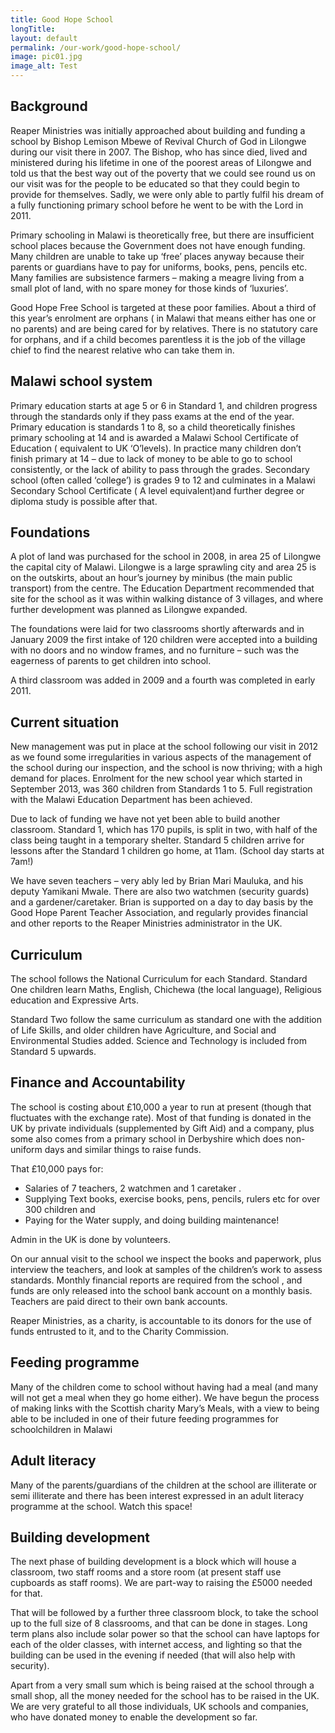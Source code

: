 ```yaml
---
title: Good Hope School
longTitle: 
layout: default
permalink: /our-work/good-hope-school/
image: pic01.jpg
image_alt: Test
---
```

## Background

Reaper Ministries was initially approached about building and funding a school by Bishop Lemison Mbewe of Revival Church of God in Lilongwe during our visit there in 2007. The Bishop, who has since died, lived and ministered during his lifetime in one of the poorest areas of Lilongwe and told us that the best way out of the poverty that we could see round us on our visit was for the people to be educated so that they could begin to provide for themselves. Sadly,  we were only able to partly fulfil his dream of a fully functioning primary school before he went to be with the Lord in 2011.

Primary schooling in Malawi is theoretically free, but there are insufficient school places because the Government does not have enough funding. Many children are unable to take up ‘free’ places anyway because their parents or guardians have to pay for uniforms, books, pens, pencils etc. Many families are subsistence farmers – making a meagre living from a small plot of land, with no spare money for those kinds of ‘luxuries’.

Good Hope Free School is targeted at these poor families. About a third of this year’s enrolment are orphans ( in Malawi that means either has one or no parents) and are being cared for by relatives. There is no statutory care for orphans, and if a child becomes parentless it is the job of the village chief to find the nearest relative who can take them in.

## Malawi school system

Primary education starts at age 5 or 6 in Standard 1, and children progress through the standards only if they pass exams at the end of the year. Primary education is standards 1 to 8, so a child theoretically finishes primary schooling at 14 and is awarded a Malawi School Certificate of Education ( equivalent to UK ‘O’levels). In practice many children don’t finish primary at 14 –  due to lack of money to be able to go to school consistently, or the lack of ability to pass through the grades. Secondary school (often called ‘college’) is grades 9 to 12 and culminates in a Malawi Secondary School Certificate ( A level equivalent)and further degree or diploma study is possible after that.

## Foundations

A plot of land was purchased for the school in 2008, in area 25 of Lilongwe the capital city of Malawi. Lilongwe is a large sprawling city and area 25 is on the outskirts, about an hour’s journey by minibus (the main public transport) from the centre. The Education Department recommended that site for the school as it was within walking distance of 3 villages, and where further development was planned as Lilongwe expanded.

The foundations were laid for two classrooms shortly afterwards and in January 2009 the first intake of 120 children were accepted into a building with no doors and no window frames, and no furniture – such was the eagerness of parents to get children into school.

A third classroom was added in 2009 and a fourth was completed in early 2011.

## Current situation

New management was put in place at the school following our visit in 2012 as we found some irregularities in various aspects of the management of the school during our inspection, and the school is now thriving; with a high demand for places. Enrolment for the new school year which started in September 2013, was 360 children from Standards 1 to 5. Full registration with the Malawi Education Department has been achieved.

Due to lack of funding we have not yet been able to build another classroom. Standard 1, which has 170 pupils, is split in two, with half of the class being taught in a temporary shelter. Standard 5 children arrive for lessons after the Standard 1 children go home, at 11am. (School day starts at 7am!)

We have seven teachers – very ably led by Brian Mari Mauluka, and his deputy Yamikani Mwale. There are also two watchmen (security guards) and a gardener/caretaker. Brian is supported on a day to day basis by the Good Hope Parent Teacher Association, and regularly provides financial and other reports to the  Reaper Ministries administrator in the UK.

## Curriculum

The school follows the National Curriculum for each Standard. Standard One children learn Maths, English, Chichewa (the local language), Religious education and Expressive Arts.

Standard Two follow the same curriculum as standard one with the addition of Life Skills, and older children have Agriculture, and Social and Environmental Studies added. Science and Technology is included from Standard 5 upwards.

## Finance and Accountability

The school is costing about £10,000 a year to run at present (though that fluctuates with the exchange rate). Most of that funding is donated in the UK by private individuals (supplemented by Gift Aid) and a company, plus some also comes from a primary school in Derbyshire which does non-uniform days and similar things to raise funds.

That £10,000 pays for:

- Salaries of  7 teachers, 2 watchmen and 1 caretaker .
- Supplying Text books, exercise books, pens, pencils, rulers etc  for over 300 children and
- Paying for the Water supply, and doing building maintenance!

Admin in the UK is done by volunteers.

On our annual visit to the school we inspect  the books and paperwork, plus interview  the teachers, and look at samples of the children’s work to assess standards. Monthly financial reports are required from the school , and funds are only released into the school bank account on a monthly basis. Teachers are paid direct to their own bank accounts.

Reaper Ministries, as a charity, is accountable to its donors for the use of funds entrusted to it, and to the Charity Commission.

## Feeding programme

Many of the children come to school without having had a meal (and many will not get a meal when they go home either). We have begun the process of making links with the Scottish charity Mary’s Meals, with a view to being able to be included in one of their future feeding programmes for schoolchildren in Malawi

## Adult literacy

Many of the parents/guardians of the children at the school are illiterate or semi illiterate and there has been interest expressed in an adult literacy programme at the school. Watch this space!

## Building development

The next phase of building development is a block which will house a classroom, two staff rooms and a store room (at present staff use cupboards as staff rooms). We are part-way to raising the £5000 needed for that.

That will be followed by a further three classroom block, to take the school up to the full size of 8 classrooms, and that can be done in stages. Long term plans also include solar power so that the school can have laptops for each of the older classes, with internet access, and lighting so that the building can be used in the evening if needed (that will also help with security).

Apart from a very small sum which is being raised at the school through a small shop,  all the money needed for the school has to be raised in the UK. We are very grateful to all those individuals, UK schools and companies, who have donated money to enable the development so far.
